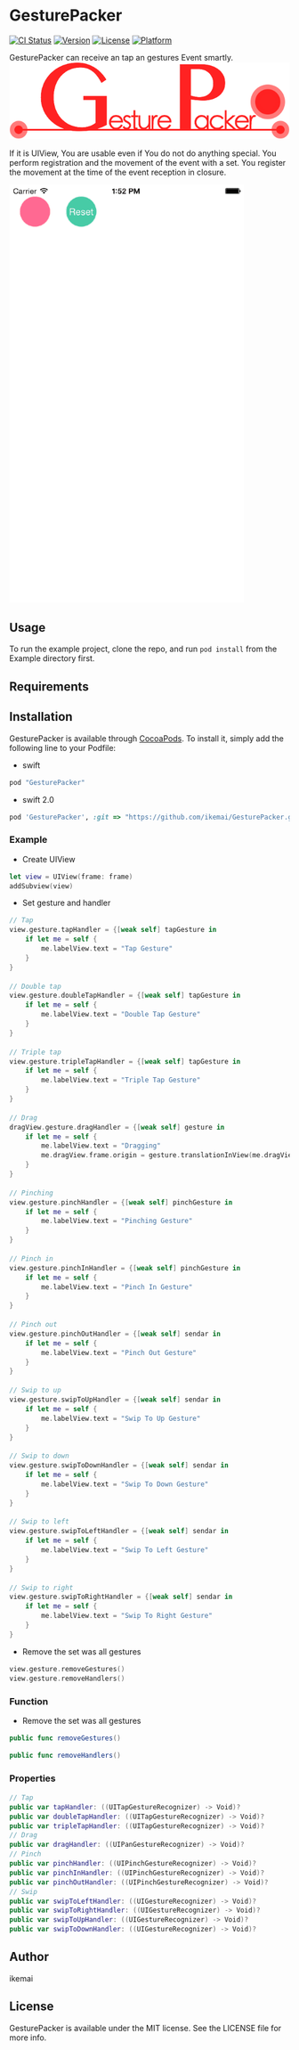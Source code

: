 # GesturePacker

[![CI Status](http://img.shields.io/travis/ikemai/GesturePacker.svg?style=flat)](https://travis-ci.org/ikemai/GesturePacker)
[![Version](https://img.shields.io/cocoapods/v/GesturePacker.svg?style=flat)](http://cocoapods.org/pods/GesturePacker)
[![License](https://img.shields.io/cocoapods/l/GesturePacker.svg?style=flat)](http://cocoapods.org/pods/GesturePacker)
[![Platform](https://img.shields.io/cocoapods/p/GesturePacker.svg?style=flat)](http://cocoapods.org/pods/GesturePacker)

GesturePacker can receive an tap an gestures Event smartly.
![Png](https://github.com/ikemai/assets/blob/master/GesturePacker/GP_logo.png)

If it is UIView, You are usable even if You do not do anything special.
You perform registration and the movement of the event with a set.
You register the movement at the time of the event reception in closure.

![Gif](https://github.com/ikemai/assets/blob/master/GesturePacker/DemoMovie.gif)

## Usage

To run the example project, clone the repo, and run `pod install` from the Example directory first.

## Requirements

## Installation

GesturePacker is available through [CocoaPods](http://cocoapods.org). To install
it, simply add the following line to your Podfile:

* swift
```ruby
pod "GesturePacker"
```
* swift 2.0
```ruby
pod 'GesturePacker', :git => "https://github.com/ikemai/GesturePacker.git", :branch => "swift-2.0"
```

### Example

* Create UIView

```swift
let view = UIView(frame: frame)
addSubview(view)
```

* Set gesture and handler

```swift
// Tap
view.gesture.tapHandler = {[weak self] tapGesture in
    if let me = self {
        me.labelView.text = "Tap Gesture"
    }
}

// Double tap
view.gesture.doubleTapHandler = {[weak self] tapGesture in
    if let me = self {
        me.labelView.text = "Double Tap Gesture"
    }
}

// Triple tap
view.gesture.tripleTapHandler = {[weak self] tapGesture in
    if let me = self {
        me.labelView.text = "Triple Tap Gesture"
    }
}

// Drag
dragView.gesture.dragHandler = {[weak self] gesture in
    if let me = self {
        me.labelView.text = "Dragging"
        me.dragView.frame.origin = gesture.translationInView(me.dragView)
    }
}

// Pinching
view.gesture.pinchHandler = {[weak self] pinchGesture in
    if let me = self {
        me.labelView.text = "Pinching Gesture"
    }
}

// Pinch in
view.gesture.pinchInHandler = {[weak self] pinchGesture in
    if let me = self {
        me.labelView.text = "Pinch In Gesture"
    }
}

// Pinch out
view.gesture.pinchOutHandler = {[weak self] sendar in
    if let me = self {
        me.labelView.text = "Pinch Out Gesture"
    }
}

// Swip to up
view.gesture.swipToUpHandler = {[weak self] sendar in
    if let me = self {
        me.labelView.text = "Swip To Up Gesture"
    }
}

// Swip to down
view.gesture.swipToDownHandler = {[weak self] sendar in
    if let me = self {
        me.labelView.text = "Swip To Down Gesture"
    }
}

// Swip to left
view.gesture.swipToLeftHandler = {[weak self] sendar in
    if let me = self {
        me.labelView.text = "Swip To Left Gesture"
    }
}

// Swip to right
view.gesture.swipToRightHandler = {[weak self] sendar in
    if let me = self {
        me.labelView.text = "Swip To Right Gesture"
    }
}
```

* Remove the set was all gestures

```swift
view.gesture.removeGestures()
view.gesture.removeHandlers()
```

### Function

* Remove the set was all gestures

```swift
public func removeGestures()
```
```swift
public func removeHandlers()
```

### Properties

```swift
// Tap
public var tapHandler: ((UITapGestureRecognizer) -> Void)?
public var doubleTapHandler: ((UITapGestureRecognizer) -> Void)? 
public var tripleTapHandler: ((UITapGestureRecognizer) -> Void)? 
// Drag
public var dragHandler: ((UIPanGestureRecognizer) -> Void)?
// Pinch
public var pinchHandler: ((UIPinchGestureRecognizer) -> Void)? 
public var pinchInHandler: ((UIPinchGestureRecognizer) -> Void)? 
public var pinchOutHandler: ((UIPinchGestureRecognizer) -> Void)? 
// Swip
public var swipToLeftHandler: ((UIGestureRecognizer) -> Void)?
public var swipToRightHandler: ((UIGestureRecognizer) -> Void)?
public var swipToUpHandler: ((UIGestureRecognizer) -> Void)? 
public var swipToDownHandler: ((UIGestureRecognizer) -> Void)? 
```

## Author

ikemai

## License

GesturePacker is available under the MIT license. See the LICENSE file for more info.
